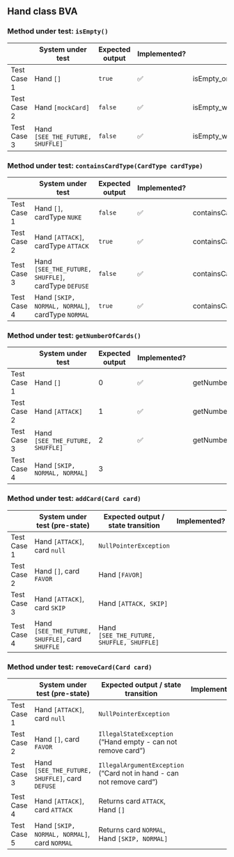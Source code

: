 ## Hand class BVA

### Method under test: `isEmpty()`

|             | System under test                | Expected output | Implemented?       | Test name                               |
|-------------|----------------------------------|-----------------|--------------------|-----------------------------------------|
| Test Case 1 | Hand `[]`                        | `true`          | :white_check_mark: | isEmpty_onEmptyHand_returnsTrue         |
| Test Case 2 | Hand `[mockCard]`                | `false`         | :white_check_mark: | isEmpty_withOneCardInHand_returnsFalse  |
| Test Case 3 | Hand `[SEE_THE_FUTURE, SHUFFLE]` | `false`         | :white_check_mark: | isEmpty_withTwoCardsInHand_returnsFalse |

### Method under test: `containsCardType(CardType cardType)`

|             | System under test                                   | Expected output | Implemented?       | Test name                                             |
|-------------|-----------------------------------------------------|-----------------|--------------------|-------------------------------------------------------|
| Test Case 1 | Hand `[]`, cardType `NUKE`                          | `false`         | :white_check_mark: | containsCardType_onEmptyHand_returnsFalse             |
| Test Case 2 | Hand `[ATTACK]`, cardType `ATTACK`                  | `true`          | :white_check_mark: | containsCardType_withCardInHand_returnsTrue           |
| Test Case 3 | Hand `[SEE_THE_FUTURE, SHUFFLE]`, cardType `DEFUSE` | `false`         | :white_check_mark: | containsCardType_withTwoOtherCardsInHand_returnsFalse |
| Test Case 4 | Hand `[SKIP, NORMAL, NORMAL]`, cardType `NORMAL`    | `true`          | :white_check_mark: | containsCardType_withDuplicatesInHand_returnsTrue     |

### Method under test: `getNumberOfCards()`

|             | System under test                | Expected output | Implemented?       | Test name                                      |
|-------------|----------------------------------|-----------------|--------------------|------------------------------------------------|
| Test Case 1 | Hand `[]`                        | 0               | :white_check_mark: | getNumberOfCards_onEmptyHand_returnsZero       |
| Test Case 2 | Hand `[ATTACK]`                  | 1               | :white_check_mark: | getNumberOfCards_withOneCardInHand_returnsOne  |
| Test Case 3 | Hand `[SEE_THE_FUTURE, SHUFFLE]` | 2               | :white_check_mark: | getNumberOfCards_withTwoCardsInHand_returnsTwo |
| Test Case 4 | Hand `[SKIP, NORMAL, NORMAL]`    | 3               |                    |                                                |

### Method under test: `addCard(Card card)`

|             | System under test (pre-state)                    | Expected output / state transition        | Implemented? | Test name |
|-------------|--------------------------------------------------|-------------------------------------------|--------------|-----------|
| Test Case 1 | Hand `[ATTACK]`, card `null`                     | `NullPointerException`                    |              |
| Test Case 2 | Hand `[]`, card `FAVOR`                          | Hand `[FAVOR]`                            |              |
| Test Case 3 | Hand `[ATTACK]`, card `SKIP`                     | Hand `[ATTACK, SKIP]`                     |              |
| Test Case 4 | Hand `[SEE_THE_FUTURE, SHUFFLE]`, card `SHUFFLE` | Hand `[SEE_THE_FUTURE, SHUFFLE, SHUFFLE]` |              |

### Method under test: `removeCard(Card card)`

|             | System under test (pre-state)                   | Expected output / state transition                                    | Implemented? | Test name |
|-------------|-------------------------------------------------|-----------------------------------------------------------------------|--------------|-----------|
| Test Case 1 | Hand `[ATTACK]`, card `null`                    | `NullPointerException`                                                |              |
| Test Case 2 | Hand `[]`, card `FAVOR`                         | `IllegalStateException` (“Hand empty - can not remove card”)          |              |
| Test Case 3 | Hand `[SEE_THE_FUTURE, SHUFFLE]`, card `DEFUSE` | `IllegalArgumentException` (“Card not in hand - can not remove card”) |              |
| Test Case 4 | Hand `[ATTACK]`, card `ATTACK`                  | Returns card `ATTACK`, Hand `[]`                                      |              |
| Test Case 5 | Hand `[SKIP, NORMAL, NORMAL]`, card `NORMAL`    | Returns card `NORMAL`, Hand `[SKIP, NORMAL]`                          |              |
